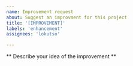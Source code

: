 ```yaml
---
name: Improvement request
about: Suggest an improvment for this project
title: '[IMPROVEMENT]'
labels: 'enhancement'
assignees: 'lokutso'

---
```


** Describe your idea of the improvement **
